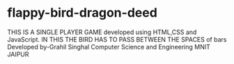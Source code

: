 # flappy-bird-dragon-deed
THIS IS A SINGLE PLAYER GAME developed using HTML,CSS and JavaScript. 
IN THIS THE BIRD HAS TO PASS BETWEEN THE SPACES of bars
Developed by-Grahil Singhal
Computer Science and Engineering MNIT JAIPUR
